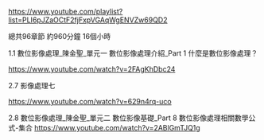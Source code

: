 https://www.youtube.com/playlist?list=PLI6pJZaOCtF2fjFxpVGAqWgENVZw69QD2

總共96章節 約960分鐘 16個小時

1.1
數位影像處理_陳金聖_單元一 
數位影像處理介紹_Part 1 
什麼是數位影像處理？

https://www.youtube.com/watch?v=2FAgKhDbc24

2.7
影像處理七

https://www.youtube.com/watch?v=629n4rq-uco

2.8
數位影像處理_陳金聖_單元二 
數位影像基礎_Part 8 
數位影像處理相關數學公式-集合
https://www.youtube.com/watch?v=2ABlGmTJQ1g

